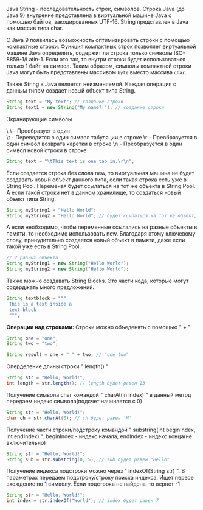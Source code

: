 Java String - последовательность строк, символов. Строка Java (до Java 9) внутренне представлена в виртуальной машине Java с помощью байтов, закодированных UTF-16.
String представлен в Java как массив типа char.

С  Java 9 появилась возможность оптимизировать строки с помощью компактные строки. Функция компактных строк позволяет виртуальной машине Java определять, содержит ли строка только символы ISO-8859-1/Latin-1. Если это так, то внутри строки будет использоваться только 1 байт на символ. Таким образом, символы компактной строки Java могут быть представлены массивом `byte` вместо массива `char`.

Также String в Java является неизменяемой. Каждая операция с данным типом создает новый объект типа String.

```java
String text = "My text"; // создание строки
String text1 = new String("My name?!"); // создание строки
```

Экранирующие символы

\ \ - Преобразует в один \
\t - Переводится в один символ табуляции в строке
\r - Преобразуется в один символ возврата каретки в строке
\n - Преобразуется в один символ новой строки в строке

```java
String text = "\tThis text is one tab in.\r\n";
```

Если создается строка без слова new, то виртуальная машина не будет создавать новый объект данного типа, если такая строка есть уже в String Pool. Переменая будет ссылаться на тот же объекта в String Pool. А если такой строки нет в данном хранилище, то создаться новый объект типа String.
```java
String myString1 = "Hello World";
String myString2 = "Hello World"; // будет ссылаться на тот же объект, что и myString1
```

А если необходимо, чтобы переменные ссылались на разные объекты в памяти, то необходимо использовать new. Благодаря этому ключевому слову, принудительно создается новый объект в памяти, даже если такой уже есть в String Pool.
```java
// 2 разных объекта
String myString1 = new String("Hello World");
String myString2 = new String("Hello World");
```

Также можно создавать String Blocks. Это части кода, которые могут содерджать много предложений.
```java
String textblock = """
 This is a text inside a
 text block
 """;
```

**Операции над строками:**
Строки можно объеденять с помощью " + "
```java
String one = "one";
String two = "two";

String result = one + " " + two; // "one two"
```

Оперделение длины строки " length() "
```java
String str = "Hello, World!"; 
int length = str.length(); // length будет равен 13
```

Получение символа char командой " charAt(in index) " в данный метод передаем индекс символа(подсчет начинается с 0)
```java
String str = "Hello, World!"; 
char ch = str.charAt(0); // ch будет равен 'H'
```

Получение части строки/подстроку командой " substring(int beginIndex, int endIndex) ". beginIndex - индекс начала, endIndex - индекс конца(не включительно)
```java
String str = "Hello, World!"; 
String sub = str.substring(0, 5); // sub будет равен "Hello"
```

Получение индекса подстроки можно через " indexOf(String str) ". В параметрах передаем подстроку/строку поиска индекса. Ищет первое вхождение по 1 символу. Если подстрока не найдена, то вернет -1 
```java
String str = "Hello, World!"; 
int index = str.indexOf("World"); // index будет равен 7
```